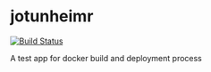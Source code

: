 # jotunheimr

[![Build Status](https://travis-ci.org/nischayv/jotunheimr.svg?branch=master)](https://travis-ci.org/nischayv/jotunheimr)

A test app for docker build and deployment process
